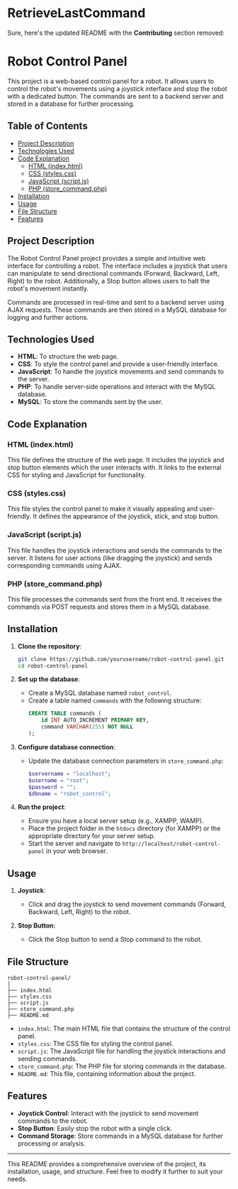 # RetrieveLastCommand
Sure, here's the updated README with the **Contributing** section removed:

# Robot Control Panel

This project is a web-based control panel for a robot. It allows users to control the robot's movements using a joystick interface and stop the robot with a dedicated button. The commands are sent to a backend server and stored in a database for further processing.

## Table of Contents
- [Project Description](#project-description)
- [Technologies Used](#technologies-used)
- [Code Explanation](#code-explanation)
  - [HTML (index.html)](#html-indexhtml)
  - [CSS (styles.css)](#css-stylescss)
  - [JavaScript (script.js)](#javascript-scriptjs)
  - [PHP (store_command.php)](#php-store_commandphp)
- [Installation](#installation)
- [Usage](#usage)
- [File Structure](#file-structure)
- [Features](#features)

## Project Description

The Robot Control Panel project provides a simple and intuitive web interface for controlling a robot. The interface includes a joystick that users can manipulate to send directional commands (Forward, Backward, Left, Right) to the robot. Additionally, a Stop button allows users to halt the robot's movement instantly.

Commands are processed in real-time and sent to a backend server using AJAX requests. These commands are then stored in a MySQL database for logging and further actions.

## Technologies Used

- **HTML**: To structure the web page.
- **CSS**: To style the control panel and provide a user-friendly interface.
- **JavaScript**: To handle the joystick movements and send commands to the server.
- **PHP**: To handle server-side operations and interact with the MySQL database.
- **MySQL**: To store the commands sent by the user.

## Code Explanation

### HTML (index.html)

This file defines the structure of the web page. It includes the joystick and stop button elements which the user interacts with. It links to the external CSS for styling and JavaScript for functionality.

### CSS (styles.css)

This file styles the control panel to make it visually appealing and user-friendly. It defines the appearance of the joystick, stick, and stop button.

### JavaScript (script.js)

This file handles the joystick interactions and sends the commands to the server. It listens for user actions (like dragging the joystick) and sends corresponding commands using AJAX.

### PHP (store_command.php)

This file processes the commands sent from the front end. It receives the commands via POST requests and stores them in a MySQL database.

## Installation

1. **Clone the repository**:
    ```sh
    git clone https://github.com/yourusername/robot-control-panel.git
    cd robot-control-panel
    ```

2. **Set up the database**:
    - Create a MySQL database named `robot_control`.
    - Create a table named `commands` with the following structure:
        ```sql
        CREATE TABLE commands (
            id INT AUTO_INCREMENT PRIMARY KEY,
            command VARCHAR(255) NOT NULL
        );
        ```

3. **Configure database connection**:
    - Update the database connection parameters in `store_command.php`:
        ```php
        $servername = "localhost";
        $username = "root";
        $password = "";
        $dbname = "robot_control";
        ```

4. **Run the project**:
    - Ensure you have a local server setup (e.g., XAMPP, WAMP).
    - Place the project folder in the `htdocs` directory (for XAMPP) or the appropriate directory for your server setup.
    - Start the server and navigate to `http://localhost/robot-control-panel` in your web browser.

## Usage

1. **Joystick**:
    - Click and drag the joystick to send movement commands (Forward, Backward, Left, Right) to the robot.

2. **Stop Button**:
    - Click the Stop button to send a Stop command to the robot.

## File Structure

```
robot-control-panel/
│
├── index.html
├── styles.css
├── script.js
├── store_command.php
├── README.md
```

- `index.html`: The main HTML file that contains the structure of the control panel.
- `styles.css`: The CSS file for styling the control panel.
- `script.js`: The JavaScript file for handling the joystick interactions and sending commands.
- `store_command.php`: The PHP file for storing commands in the database.
- `README.md`: This file, containing information about the project.

## Features

- **Joystick Control**: Interact with the joystick to send movement commands to the robot.
- **Stop Button**: Easily stop the robot with a single click.
- **Command Storage**: Store commands in a MySQL database for further processing or analysis.

---

This README provides a comprehensive overview of the project, its installation, usage, and structure. Feel free to modify it further to suit your needs.
